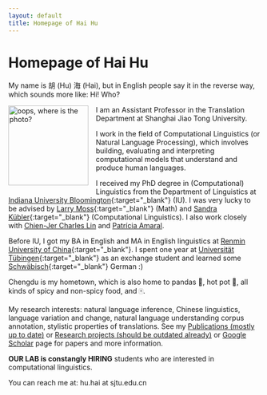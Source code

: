 ```yaml
---
layout: default
title: Homepage of Hai Hu
---
```


# Homepage of Hai Hu

My name is 胡 (Hu) 海 (Hai), but in English people say it in the reverse way, which sounds more like: Hi! Who?
 
 
<img src="/photos/photo1.jpg" alt="oops, where is the photo?" style="width: 160px; float: left; margin: 0px 15px 15px 0px;" />
 
I am an Assistant Professor in the Translation Department at Shanghai Jiao Tong University.

I work in the field of Computational Linguistics (or Natural Language Processing), which involves building, evaluating and interpreting computational models that understand and produce human languages. 

I received my PhD degree in (Computational) Linguistics from the Department of Linguistics at [Indiana University Bloomington](https://linguistics.indiana.edu/){:target="_blank"} (IU). 
I was very lucky to be advised by [Larry Moss](https://iulg.sitehost.iu.edu/moss/){:target="_blank"} (Math) and [Sandra Kübler](https://cl.indiana.edu/~skuebler/){:target="_blank"} (Computational Linguistics). I also work closely with [Chien-Jer Charles Lin](https://ealc.indiana.edu/people/lin-chien-jer-charles.html) and [Patrícia Amaral](https://spanport.indiana.edu/about/faculty/amaral-patricia.html). 

Before IU, I got my BA in English and MA in English linguistics at [Renmin University of China](http://www.ruc.edu.cn/){:target="_blank"}. I spent one year at [Universität Tübingen](https://uni-tuebingen.de/en/university.html){:target="_blank"} as an exchange student and learned some [Schwäbisch](https://www.schwaebisch-schwaetza.de/schwaebisch_woerterbuch.html){:target="_blank"} German :)

Chengdu is my hometown, which is also home to pandas :panda_face:, hot pot :stew:, all kinds of spicy and non-spicy food, and :mahjong:.
 
My research interests: natural language inference, Chinese linguistics, language variation and change, natural language understanding corpus annotation, stylistic properties of translations. See my [Publications (mostly up to date)](publications/) or [Research projects (should be outdated already)](projects/) or [Google Scholar](https://scholar.google.com/citations?user=G2RN6qMAAAAJ&hl=en) page for papers and more information. 

**OUR LAB is constangly HIRING** students who are interested in computational linguistics. 

You can reach me at: hu.hai at sjtu.edu.cn 
